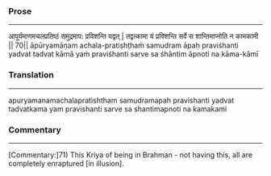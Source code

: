 ### Prose 
 --- 
आपूर्यमाणमचलप्रतिष्ठं
समुद्रमाप: प्रविशन्ति यद्वत् |
तद्वत्कामा यं प्रविशन्ति सर्वे
स शान्तिमाप्नोति न कामकामी || 70||
āpūryamāṇam achala-pratiṣhṭhaṁ
samudram āpaḥ praviśhanti yadvat
tadvat kāmā yaṁ praviśhanti sarve
sa śhāntim āpnoti na kāma-kāmī

### Translation 
 --- 
apuryamanamachalapratishtham samudramapah pravishanti yadvat tadvatkama yam pravishanti sarve sa shantimapnoti na kamakami

### Commentary 
 --- 
[Commentary:]71) This Kriya of being in Brahman - not having this, all are completely enraptured [in illusion].